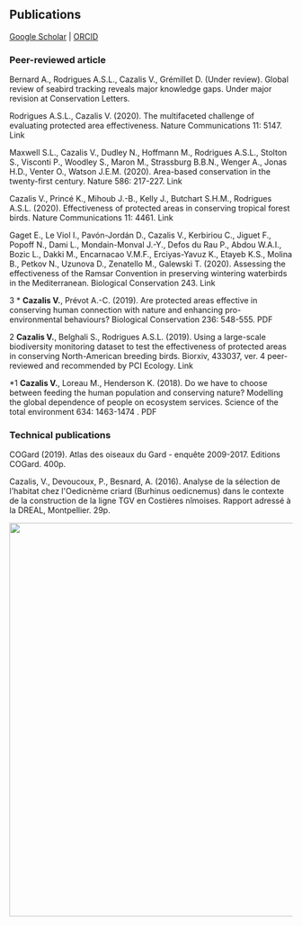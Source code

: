 ## Publications

[Google Scholar](https://scholar.google.com/citations?user=t42adKwAAAAJ&hl=fr&oi=sra)  \|  [ORCID](https://orcid.org/0000-0003-0850-883X)

### Peer-reviewed article

Bernard A., Rodrigues A.S.L., Cazalis V., Grémillet D. (Under review). Global review of seabird tracking reveals major knowledge gaps. Under major revision at Conservation Letters.

Rodrigues A.S.L., Cazalis V. (2020). The multifaceted challenge of evaluating protected area effectiveness. Nature Communications 11: 5147. Link

Maxwell S.L., Cazalis V., Dudley N., Hoffmann M., Rodrigues A.S.L., Stolton S., Visconti P., Woodley S., Maron M., Strassburg B.B.N., Wenger A., Jonas H.D., Venter O., Watson J.E.M. (2020). Area-based conservation in the twenty-first century. Nature 586: 217-227. Link

Cazalis V., Princé K., Mihoub J.-B., Kelly J., Butchart S.H.M., Rodrigues A.S.L. (2020). Effectiveness of protected areas in conserving tropical forest birds. Nature Communications 11: 4461. Link

Gaget E., Le Viol I., Pavón-Jordán D., Cazalis V., Kerbiriou C., Jiguet F., Popoff N., Dami L., Mondain-Monval J.-Y., Defos du Rau P., Abdou W.A.I., Bozic L., Dakki M., Encarnacao V.M.F., Erciyas-Yavuz K., Etayeb K.S., Molina B., Petkov N., Uzunova D., Zenatello M., Galewski T. (2020). Assessing the effectiveness of the Ramsar Convention in preserving wintering waterbirds in the Mediterranean. Biological Conservation 243. Link

3 * **Cazalis V.**, Prévot A.-C. (2019). Are protected areas effective in conserving human connection with nature and enhancing pro-environmental behaviours? Biological Conservation 236: 548-555. PDF

2 **Cazalis V.**, Belghali S., Rodrigues A.S.L. (2019). Using a large-scale biodiversity monitoring dataset to test the effectiveness of protected areas in conserving North-American breeding birds. Biorxiv, 433037, ver. 4 peer-reviewed and recommended by PCI Ecology. Link

*1 **Cazalis V.**, Loreau M., Henderson K. (2018). Do we have to choose between feeding the human population and conserving nature? Modelling the global dependence of people on ecosystem services. Science of the total environment 634: 1463-1474 . PDF


### Technical publications
COGard (2019). Atlas des oiseaux du Gard - enquête 2009-2017. Editions COGard. 400p.

Cazalis, V., Devoucoux, P., Besnard, A. (2016). Analyse de la sélection de l'habitat chez l'Oedicnème criard (Burhinus oedicnemus) dans le contexte de la construction de la ligne TGV en Costières nîmoises. Rapport adressé à la DREAL, Montpellier. 29p.

<img src="https://victorcazalis.github.io/LongTailedTit2.jpg"  align="center" width="700">
